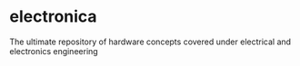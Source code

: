 # electronica
The ultimate repository of hardware concepts covered under electrical and electronics engineering
